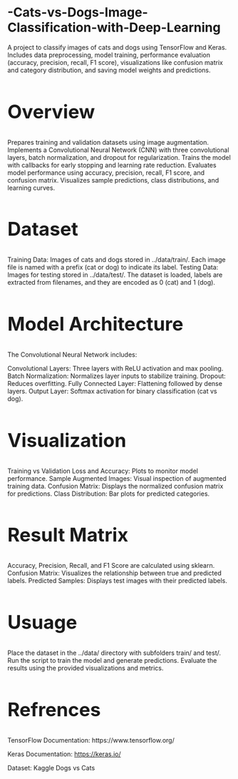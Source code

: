 # -Cats-vs-Dogs-Image-Classification-with-Deep-Learning
A project to classify images of cats and dogs using TensorFlow and Keras. Includes data preprocessing, model training, performance evaluation (accuracy, precision, recall, F1 score), visualizations like confusion matrix and category distribution, and saving model weights and predictions.


<h2 style="font-size: 3em;">Overview</h2>



Prepares training and validation datasets using image augmentation.
Implements a Convolutional Neural Network (CNN) with three convolutional layers, batch normalization, and dropout for regularization.
Trains the model with callbacks for early stopping and learning rate reduction.
Evaluates model performance using accuracy, precision, recall, F1 score, and confusion matrix.
Visualizes sample predictions, class distributions, and learning curves.


<h2 style="font-size: 3em;">Dataset</h2>

Training Data: Images of cats and dogs stored in ../data/train/. Each image file is named with a prefix (cat or dog) to indicate its label.
Testing Data: Images for testing stored in ../data/test/.
The dataset is loaded, labels are extracted from filenames, and they are encoded as 0 (cat) and 1 (dog).


<h2 style="font-size: 3em;">Model Architecture</h2>

The Convolutional Neural Network includes:

Convolutional Layers: Three layers with ReLU activation and max pooling.
Batch Normalization: Normalizes layer inputs to stabilize training.
Dropout: Reduces overfitting.
Fully Connected Layer: Flattening followed by dense layers.
Output Layer: Softmax activation for binary classification (cat vs dog).


<h2 style="font-size: 3em;">Visualization</h2>
Training vs Validation Loss and Accuracy: Plots to monitor model performance.
Sample Augmented Images: Visual inspection of augmented training data.
Confusion Matrix: Displays the normalized confusion matrix for predictions.
Class Distribution: Bar plots for predicted categories.


<h2 style="font-size: 3em;">Result Matrix</h2>
Accuracy, Precision, Recall, and F1 Score are calculated using sklearn.
Confusion Matrix: Visualizes the relationship between true and predicted labels.
Predicted Samples: Displays test images with their predicted labels.


<h2 style="font-size: 3em;">Usuage</h2>
Place the dataset in the ../data/ directory with subfolders train/ and test/.
Run the script to train the model and generate predictions.
Evaluate the results using the provided visualizations and metrics.


<h2 style="font-size: 3em;">Refrences</h2>
TensorFlow Documentation: https://www.tensorflow.org/

Keras Documentation: https://keras.io/

Dataset: Kaggle Dogs vs Cats





